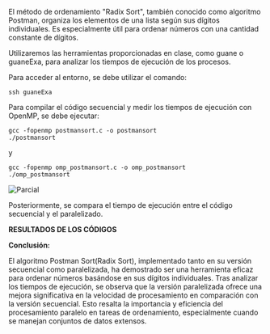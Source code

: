 El método de ordenamiento "Radix Sort", también conocido como algoritmo Postman, organiza los elementos de una lista según sus dígitos individuales. Es especialmente útil para ordenar números con una cantidad constante de dígitos.

Utilizaremos las herramientas proporcionadas en clase, como guane o guaneExa, para analizar los tiempos de ejecución de los procesos.

Para acceder al entorno, se debe utilizar el comando:

```
ssh guaneExa
```

Para compilar el código secuencial y medir los tiempos de ejecución con OpenMP, se debe ejecutar:

```
gcc -fopenmp postmansort.c -o postmansort
./postmansort
```
y
```
gcc -fopenmp omp_postmansort.c -o omp_postmansort
./omp_postmansort
```
![Parcial](https://github.com/0MonsieurChat0/Paralela/assets/100472763/6a09ec68-32e1-478b-bc30-a3c378b75934)

Posteriormente, se compara el tiempo de ejecución entre el código secuencial y el paralelizado.

**RESULTADOS DE LOS CÓDIGOS**



**Conclusión:**

El algoritmo Postman Sort(Radix Sort), implementado tanto en su versión secuencial como paralelizada, ha demostrado ser una herramienta eficaz para ordenar números basándose en sus dígitos individuales. Tras analizar los tiempos de ejecución, se observa que la versión paralelizada ofrece una mejora significativa en la velocidad de procesamiento en comparación con la versión secuencial. Esto resalta la importancia y eficiencia del procesamiento paralelo en tareas de ordenamiento, especialmente cuando se manejan conjuntos de datos extensos.
